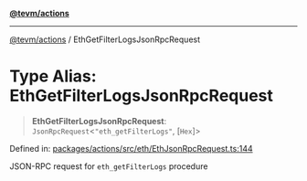 [**@tevm/actions**](../README.md)

***

[@tevm/actions](../globals.md) / EthGetFilterLogsJsonRpcRequest

# Type Alias: EthGetFilterLogsJsonRpcRequest

> **EthGetFilterLogsJsonRpcRequest**: `JsonRpcRequest`\<`"eth_getFilterLogs"`, \[`Hex`\]\>

Defined in: [packages/actions/src/eth/EthJsonRpcRequest.ts:144](https://github.com/evmts/tevm-monorepo/blob/main/packages/actions/src/eth/EthJsonRpcRequest.ts#L144)

JSON-RPC request for `eth_getFilterLogs` procedure
